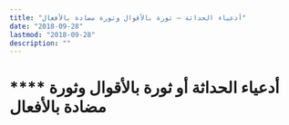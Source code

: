 ```yaml
---
title: "أدعياء الحداثة – ثورة بالأقوال وثورة مضادة بالأفعال"
date: "2018-09-28"
lastmod: "2018-09-28"
description: ""
---
```

# **** **أدعياء الحداثة أو ثورة بالأقوال وثورة مضادة بالأفعال**

###